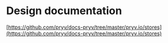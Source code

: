 # Design documentation

[https://github.com/pryv/docs-pryv/tree/master/pryv.io/stores](https://github.com/pryv/docs-pryv/tree/master/pryv.io/stores)